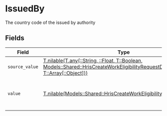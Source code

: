 # IssuedBy

The country code of the issued by authority


## Fields

| Field                                                                                                                                                                                              | Type                                                                                                                                                                                               | Required                                                                                                                                                                                           | Description                                                                                                                                                                                        | Example                                                                                                                                                                                            |
| -------------------------------------------------------------------------------------------------------------------------------------------------------------------------------------------------- | -------------------------------------------------------------------------------------------------------------------------------------------------------------------------------------------------- | -------------------------------------------------------------------------------------------------------------------------------------------------------------------------------------------------- | -------------------------------------------------------------------------------------------------------------------------------------------------------------------------------------------------- | -------------------------------------------------------------------------------------------------------------------------------------------------------------------------------------------------- |
| `source_value`                                                                                                                                                                                     | [T.nilable(T.any(::String, ::Float, T::Boolean, Models::Shared::HrisCreateWorkEligibilityRequestDto4, T::Array[::Object]))](../../models/shared/hriscreateworkeligibilityrequestdtosourcevalue.md) | :heavy_minus_sign:                                                                                                                                                                                 | N/A                                                                                                                                                                                                |                                                                                                                                                                                                    |
| `value`                                                                                                                                                                                            | [T.nilable(Models::Shared::HrisCreateWorkEligibilityRequestDtoValue)](../../models/shared/hriscreateworkeligibilityrequestdtovalue.md)                                                             | :heavy_minus_sign:                                                                                                                                                                                 | The ISO3166-1 Alpha2 Code of the Country                                                                                                                                                           | US                                                                                                                                                                                                 |